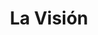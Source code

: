 ---
title: "La Visión"
url: /ciudad-autonoma-de-buenos-aires/la-vision-avenida-juan-bautista-alberdi-2/
shop: frutería
---